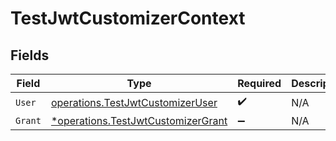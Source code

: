 # TestJwtCustomizerContext


## Fields

| Field                                                                                   | Type                                                                                    | Required                                                                                | Description                                                                             |
| --------------------------------------------------------------------------------------- | --------------------------------------------------------------------------------------- | --------------------------------------------------------------------------------------- | --------------------------------------------------------------------------------------- |
| `User`                                                                                  | [operations.TestJwtCustomizerUser](../../models/operations/testjwtcustomizeruser.md)    | :heavy_check_mark:                                                                      | N/A                                                                                     |
| `Grant`                                                                                 | [*operations.TestJwtCustomizerGrant](../../models/operations/testjwtcustomizergrant.md) | :heavy_minus_sign:                                                                      | N/A                                                                                     |